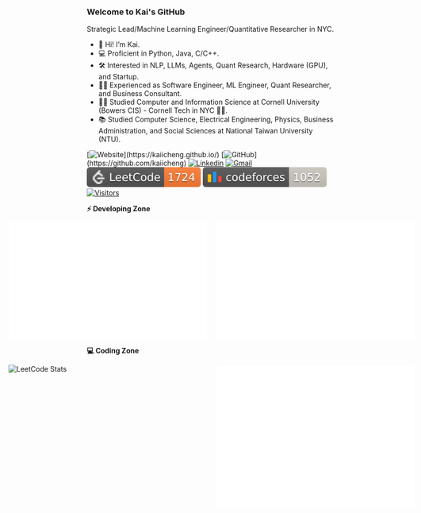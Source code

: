 <!-- **kaiicheng/kaiicheng** is a ✨ _special_ ✨ repository because its `README.md` (this file) appears on your GitHub profile. --> 

### Welcome to Kai's GitHub 

Strategic Lead/Machine Learning Engineer/Quantitative Researcher in NYC.

- 👋 Hi! I’m Kai. 
- 💻 Proficient in Python, Java, C/C++.
- 🛠️ Interested in NLP, LLMs, Agents, Quant Research, Hardware (GPU), and Startup.
- 👨‍💻 Experienced as Software Engineer, ML Engineer, Quant Researcher, and Business Consultant.
- 👨‍🎓 Studied Computer and Information Science at Cornell University (Bowers CIS) - Cornell Tech in NYC 🔴🐻.
- 📚 Studied Computer Science, Electrical Engineering, Physics, Business Administration, and Social Sciences at National Taiwan University (NTU).

<!-- Icon logo source --> <!-- https://simpleicons.org/ -->
[![Website](https://img.shields.io/badge/-Website-4B9AE5?style=flat&logo=safari&logoColor=white&link=[https://kaiicheng.github.io/](https://kaiicheng.github.io/))](https://kaiicheng.github.io/)
[![GitHub](https://img.shields.io/badge/-GitHub-2F2F2F?style=flat&logo=github&logoColor=white&link=[https://github.com/kaiicheng](https://github.com/kaiicheng))](https://github.com/kaiicheng)
[![Linkedin](https://img.shields.io/badge/-LinkedIn-306EA8?style=flat&logo=Linkedin&logoColor=white&link=https://www.linkedin.com/in/kaiicheng/)](https://www.linkedin.com/in/kaiicheng/) 
[![Gmail](https://img.shields.io/badge/-Email-D9534F?style=flat&logo=gmail&logoColor=white&link=mailto:sc2745@cornell.edu)](mailto:sc2745@cornell.edu)
![LeetCode Score](https://raw.githubusercontent.com/kaiicheng/leetcode-score-tracker/main/badge.svg)
[![Codeforces](https://raw.githubusercontent.com/kaiicheng/Codeforces-Dashboard/main/output/max_rating.svg)](https://codeforces.com/profile/kaiicheng)
[![Visitors](https://komarev.com/ghpvc/?username=kaiicheng)](https://github.com/kaiicheng/)
<!-- [![LeetCode](https://img.shields.io/badge/-LeetCode-5CB85C?style=flat&logo=leetcode&logoColor=white&link=https://leetcode.com/kaiicheng/)](https://leetcode.com/kaiicheng/) -->
<!-- [![LeetCode](https://img.shields.io/badge/-Codeforces-5CB85C?style=flat&logo=leetcode&logoColor=white&link=https://leetcode.com/kaiicheng/)](https://leetcode.com/kaiicheng/) -->
<!-- [![Instagram](https://img.shields.io/badge/-Instagram-d62976?style=flat&logo=instagram&logoColor=white&link=https://www.instagram.com//)](https://www.instagram.com//) -->
<!--[![LeetCode](https://cp-logo.vercel.app/leetcode/kaiicheng)](https://leetcode.com/kaiicheng/)-->

<b>⚡ Developing Zone</b>
<p style="display: flex; justify-content: center; align-items: center; gap: 20px;">
  <img width="400em" src="https://github.com/kaiicheng/Github-Dashboard/blob/master/generated/overview.svg" /> 
  <img width="400em" src="https://github.com/kaiicheng/Github-Dashboard/blob/master/generated/languages.svg"/>
</p>
<b>💻 Coding Zone</b>
<p style="display: flex; justify-content: center; align-items: center; gap: 20px;">
  <img width="400em" height="290" src="https://leetcard.jacoblin.cool/kaiicheng?theme=light&ext=contest&radius=10&width=600&height=403=0&border=2" alt="LeetCode Stats"/>
  <img width="400em" src="https://github.com/kaiicheng/Codeforces-Dashboard/blob/main/output/light_card.svg" alt="Codeforces Stats"/>
</p>

<!--![LeetCode](https://img.shields.io/badge/LeetCode-1724-orange?style=flat&logo=leetcode&logoColor=white) -->
<!--![LeetCode](https://img.shields.io/badge/LeetCode-1000-orange?style=flat&logo=leetcode&logoColor=white) -->  
